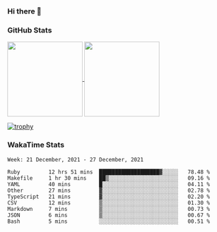 ### Hi there 👋

### GitHub Stats

<a href="https://github.com/anuraghazra/github-readme-stats">
  <img align="center" height="170px" src="https://github-readme-stats.vercel.app/api/top-langs/?username=tksfjt1024&layout=compact&count_private=true&show_icons=true&show_icons=true&theme=graywhite" />
</a>
<a href="https://github.com/anuraghazra/github-readme-stats">
  <img align="center" height="170px" src="https://github-readme-stats.vercel.app/api?username=tksfjt1024&count_private=true&show_icons=true&show_icons=true&theme=graywhite" />
</a>

[![trophy](https://github-profile-trophy.vercel.app/?username=tksfjt1024)](https://github.com/ryo-ma/github-profile-trophy)

### WakaTime Stats

<!--START_SECTION:waka-->
```text
Week: 21 December, 2021 - 27 December, 2021

Ruby         12 hrs 51 mins  ███████████████████▓░░░░░   78.48 % 
Makefile     1 hr 30 mins    ██▒░░░░░░░░░░░░░░░░░░░░░░   09.16 % 
YAML         40 mins         █░░░░░░░░░░░░░░░░░░░░░░░░   04.11 % 
Other        27 mins         ▓░░░░░░░░░░░░░░░░░░░░░░░░   02.78 % 
TypeScript   21 mins         ▓░░░░░░░░░░░░░░░░░░░░░░░░   02.20 % 
CSV          12 mins         ▒░░░░░░░░░░░░░░░░░░░░░░░░   01.30 % 
Markdown     7 mins          ▒░░░░░░░░░░░░░░░░░░░░░░░░   00.73 % 
JSON         6 mins          ▒░░░░░░░░░░░░░░░░░░░░░░░░   00.67 % 
Bash         5 mins          ░░░░░░░░░░░░░░░░░░░░░░░░░   00.51 % 
```
<!--END_SECTION:waka-->
